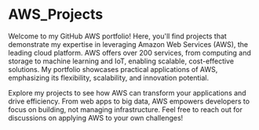 # AWS_Projects

Welcome to my GitHub AWS portfolio! Here, you'll find projects that demonstrate my expertise in leveraging Amazon Web Services (AWS), the leading cloud platform. AWS offers over 200 services, from computing and storage to machine learning and IoT, enabling scalable, cost-effective solutions. My portfolio showcases practical applications of AWS, emphasizing its flexibility, scalability, and innovation potential.

Explore my projects to see how AWS can transform your applications and drive efficiency. From web apps to big data, AWS empowers developers to focus on building, not managing infrastructure. Feel free to reach out for discussions on applying AWS to your own challenges!
